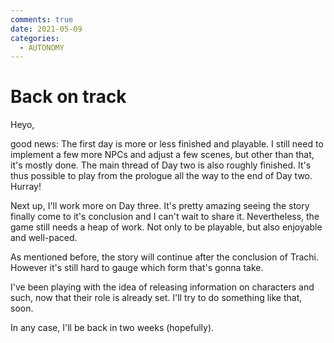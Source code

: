 ```yaml
---
comments: true
date: 2021-05-09
categories:
  - AUTONOMY
---
```


# Back on track
Heyo,



good news: The first day is more or less finished and playable. I still need to implement a few more NPCs and adjust a few scenes, but other than that, it's mostly done. The main thread of Day two is also roughly finished. It's thus possible to play from the prologue all the way to the end of Day two. Hurray!

Next up, I'll work more on Day three. It's pretty amazing seeing the story finally come to it's conclusion and I can't wait to share it. Nevertheless, the game still needs a heap of work. Not only to be playable, but also enjoyable and well-paced. 

As mentioned before, the story will continue after the conclusion of Trachi. However it's still hard to gauge which form that's gonna take.

I've been playing with the idea of releasing information on characters and such, now that their role is already set. I'll try to do something like that, soon.

In any case, I'll be back in two weeks (hopefully).
